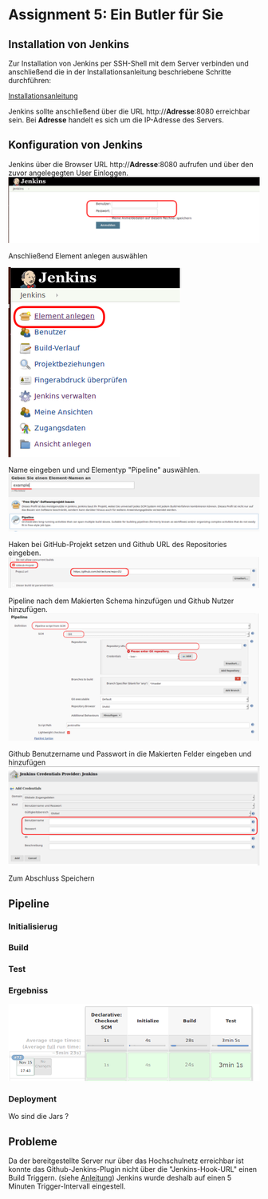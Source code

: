 #  Assignment 5: Ein Butler für Sie
## Installation von Jenkins
Zur Installation von Jenkins per SSH-Shell mit dem Server verbinden und anschließend die in der Installationsanleitung beschriebene Schritte durchführen:

[Installationsanleitung](https://www.digitalocean.com/community/tutorials/how-to-install-jenkins-on-ubuntu-16-04#step-4-%E2%80%94-setting-up-jenkins)

Jenkins sollte anschließend über die URL http://**Adresse**:8080 erreichbar sein. Bei **Adresse** handelt es sich um die IP-Adresse des Servers.

## Konfiguration von Jenkins
Jenkins über die Browser URL http://**Adresse**:8080 aufrufen und über den zuvor angelegegten User Einloggen.
<img src="Bilder/jenkins/1_login.png">

Anschließend Element anlegen auswählen

<img src="Bilder/jenkins/2_anlegen.png">


Name eingeben und und Elementyp "Pipeline" auswählen.
<img src="Bilder/jenkins/4_typ.png">

Haken bei GitHub-Projekt setzen und Github URL des Repositories eingeben.
<img src="Bilder/jenkins/github.png">

Pipeline nach dem Makierten Schema hinzufügen und Github Nutzer hinzufügen.
<img src="Bilder/jenkins/5_pipelineconfig.png">

Github Benutzername und Passwort in die Makierten Felder eingeben und hinzufügen 
<img src="Bilder/jenkins/3_credentials.png">

Zum Abschluss Speichern 

## Pipeline

### Initialisierug


### Build

### Test


### Ergebniss

<img src="Bilder/jenkins/6_pipeline.png">

### Deployment 
Wo sind die Jars ?

## Probleme 
Da der bereitgestellte Server nur über das Hochschulnetz erreichbar ist konnte das Github-Jenkins-Plugin nicht über die "Jenkins-Hook-URL" einen Build Triggern.    (siehe [Anleitung](https://medium.com/@marc_best/trigger-a-jenkins-build-from-a-github-push-b922468ef1a)) Jenkins wurde deshalb auf einen 5 Minuten Trigger-Intervall eingestell.